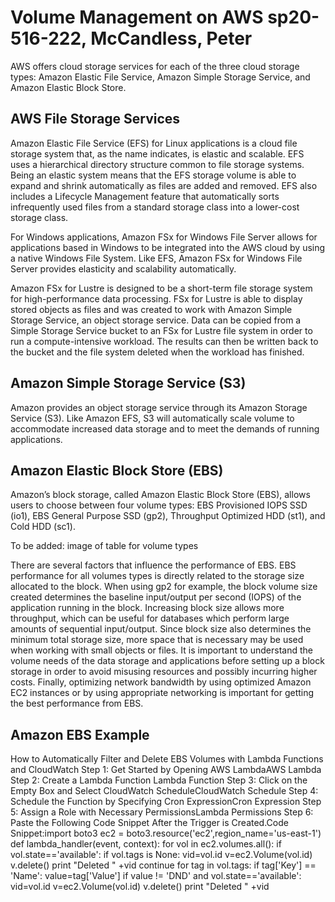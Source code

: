 # Volume Management on AWS sp20-516-222, McCandless, Peter

AWS offers cloud storage services for each of the three cloud storage types: Amazon Elastic File Service, Amazon Simple Storage Service, and Amazon Elastic Block Store. 

## AWS File Storage Services

Amazon Elastic File Service (EFS) for Linux applications is a cloud file storage system that, as the name indicates, is elastic and scalable.  EFS uses a hierarchical directory structure common to file storage systems.  Being an elastic system means that the EFS storage volume is able to expand and shrink automatically as files are added and removed.  EFS also includes a Lifecycle Management feature that automatically sorts infrequently used files from a standard storage class into a lower-cost storage class.

For Windows applications, Amazon FSx for Windows File Server allows for applications based in Windows to be integrated into the AWS cloud by using a native Windows File System.  Like EFS, Amazon FSx for Windows File Server provides elasticity and scalability automatically.

Amazon FSx for Lustre is designed to be a short-term file storage system for high-performance data processing.  FSx for Lustre is able to display stored objects as files and was created to work with Amazon Simple Storage Service, an object storage service.  Data can be copied from a Simple Storage Service bucket to an FSx for Lustre file system in order to run a compute-intensive workload.  The results can then be written back to the bucket and the file system deleted when the workload has finished.       

## Amazon Simple Storage Service (S3)

Amazon provides an object storage service through its Amazon Storage Service (S3).  Like Amazon EFS, S3 will automatically scale volume to accommodate increased data storage and to meet the demands of running applications.   

## Amazon Elastic Block Store (EBS)

Amazon’s block storage, called Amazon Elastic Block Store (EBS), allows users to choose between four volume types: EBS Provisioned IOPS SSD (io1), EBS General Purpose SSD (gp2), Throughput Optimized HDD (st1), and Cold HDD (sc1).

To be added: image of table for volume types

There are several factors that influence the performance of EBS.  EBS performance for all volumes types is directly related to the storage size allocated to the block.  When using gp2 for example, the block volume size created determines the baseline input/output per second (IOPS) of the application running in the block.  Increasing block size allows more throughput, which can be useful for databases which perform large amounts of sequential input/output.  Since block size also determines the minimum total storage size, more space that is necessary may be used when working with small objects or files.  It is important to understand the volume needs of the data storage and applications before setting up a block storage in order to avoid misusing resources and possibly incurring higher costs.  Finally, optimizing network bandwidth by using optimized Amazon EC2 instances or by using appropriate networking is important for getting the best performance from EBS.  

## Amazon EBS Example

How to Automatically Filter and Delete EBS Volumes with Lambda Functions and CloudWatch
Step 1: Get Started by Opening AWS LambdaAWS Lambda
Step 2: Create a Lambda Function Lambda Function 
Step 3: Click on the Empty Box and Select CloudWatch ScheduleCloudWatch Schedule
Step 4: Schedule the Function by Specifying Cron ExpressionCron Expression
Step 5: Assign a Role with Necessary PermissionsLambda Permissions
Step 6: Paste the Following Code Snippet After the Trigger is Created.Code Snippet:import boto3
ec2 = boto3.resource('ec2',region_name='us-east-1')
def lambda_handler(event, context):
for vol in ec2.volumes.all():
if vol.state=='available':
if vol.tags is None:
vid=vol.id
v=ec2.Volume(vol.id)
v.delete()
print "Deleted " +vid
continue
for tag in vol.tags:
if tag['Key'] == 'Name':
value=tag['Value']
if value != 'DND' and vol.state=='available':
vid=vol.id
v=ec2.Volume(vol.id)
v.delete()
print "Deleted " +vid


